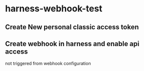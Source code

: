 # harness-webhook-test
## Create New personal classic access token
## Create webhook in harness and enable api access
not triggered from webhook configuration 

